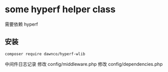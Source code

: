 # some hyperf helper class

需要依赖 hyperf 

## 安装

```
composer require dawnco/hyperf-wlib
```


中间件日志记录
修改 
config/middleware.php
修改
config/dependencies.php
